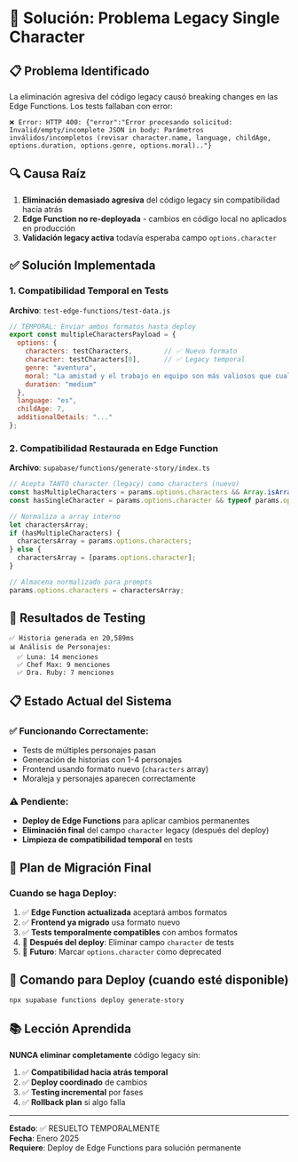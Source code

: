# 🔧 Solución: Problema Legacy Single Character

## 📋 **Problema Identificado**
La eliminación agresiva del código legacy causó breaking changes en las Edge Functions. Los tests fallaban con error:
```
❌ Error: HTTP 400: {"error":"Error procesando solicitud: Invalid/empty/incomplete JSON in body: Parámetros inválidos/incompletos (revisar character.name, language, childAge, options.duration, options.genre, options.moral).."}
```

## 🔍 **Causa Raíz**
1. **Eliminación demasiado agresiva** del código legacy sin compatibilidad hacia atrás
2. **Edge Function no re-deployada** - cambios en código local no aplicados en producción
3. **Validación legacy activa** todavía esperaba campo `options.character`

## ✅ **Solución Implementada**

### **1. Compatibilidad Temporal en Tests**
**Archivo**: `test-edge-functions/test-data.js`
```javascript
// TEMPORAL: Enviar ambos formatos hasta deploy
export const multipleCharactersPayload = {
  options: {
    characters: testCharacters,        // ✅ Nuevo formato
    character: testCharacters[0],      // ✅ Legacy temporal
    genre: "aventura",
    moral: "La amistad y el trabajo en equipo son más valiosos que cualquier tesoro",
    duration: "medium"
  },
  language: "es",
  childAge: 7,
  additionalDetails: "..."
};
```

### **2. Compatibilidad Restaurada en Edge Function**
**Archivo**: `supabase/functions/generate-story/index.ts`
```javascript
// Acepta TANTO character (legacy) como characters (nuevo)
const hasMultipleCharacters = params.options.characters && Array.isArray(params.options.characters) && params.options.characters.length > 0;
const hasSingleCharacter = params.options.character && typeof params.options.character === 'object' && params.options.character.name;

// Normaliza a array interno
let charactersArray;
if (hasMultipleCharacters) {
  charactersArray = params.options.characters;
} else {
  charactersArray = [params.options.character];
}

// Almacena normalizado para prompts
params.options.characters = charactersArray;
```

## 🧪 **Resultados de Testing**
```
✅ Historia generada en 20,589ms
📊 Análisis de Personajes:
  ✅ Luna: 14 menciones
  ✅ Chef Max: 9 menciones  
  ✅ Dra. Ruby: 7 menciones
```

## 📋 **Estado Actual del Sistema**

### **✅ Funcionando Correctamente:**
- Tests de múltiples personajes pasan
- Generación de historias con 1-4 personajes
- Frontend usando formato nuevo (`characters` array)
- Moraleja y personajes aparecen correctamente

### **⚠️ Pendiente:**
- **Deploy de Edge Functions** para aplicar cambios permanentes
- **Eliminación final** del campo `character` legacy (después del deploy)
- **Limpieza de compatibilidad temporal** en tests

## 🎯 **Plan de Migración Final**

### **Cuando se haga Deploy:**
1. ✅ **Edge Function actualizada** aceptará ambos formatos
2. ✅ **Frontend ya migrado** usa formato nuevo
3. ✅ **Tests temporalmente compatibles** con ambos formatos
4. 🔄 **Después del deploy**: Eliminar campo `character` de tests
5. 🔄 **Futuro**: Marcar `options.character` como deprecated

## 🔧 **Comando para Deploy** (cuando esté disponible)
```bash
npx supabase functions deploy generate-story
```

## 📚 **Lección Aprendida**
**NUNCA eliminar completamente** código legacy sin:
1. ✅ **Compatibilidad hacia atrás temporal**
2. ✅ **Deploy coordinado** de cambios  
3. ✅ **Testing incremental** por fases
4. ✅ **Rollback plan** si algo falla

---
**Estado**: ✅ RESUELTO TEMPORALMENTE  
**Fecha**: Enero 2025  
**Requiere**: Deploy de Edge Functions para solución permanente